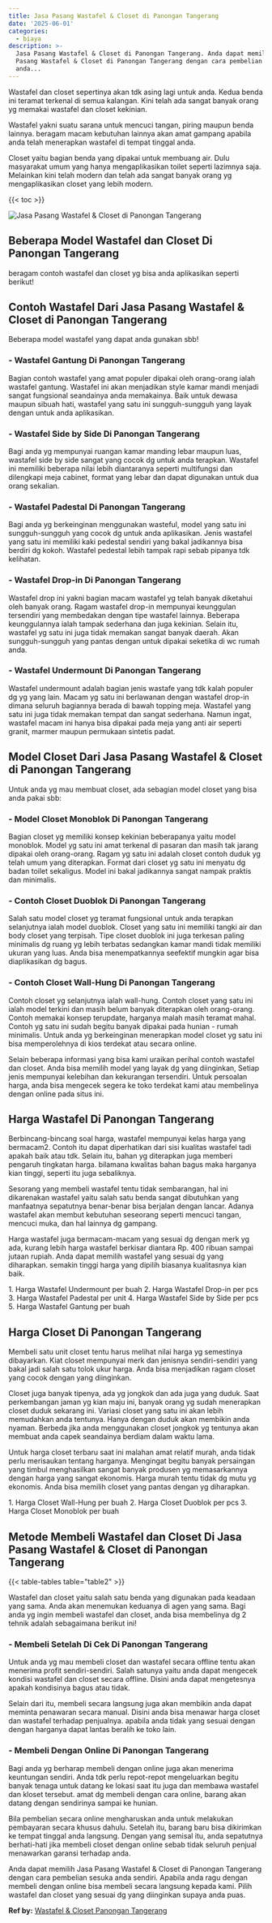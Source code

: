 ```yaml
---
title: Jasa Pasang Wastafel & Closet di Panongan Tangerang
date: '2025-06-01'
categories:
  - biaya
description: >-
  Jasa Pasang Wastafel & Closet di Panongan Tangerang. Anda dapat memilih Jasa
  Pasang Wastafel & Closet di Panongan Tangerang dengan cara pembelian sesuka
  anda...
---
```


Wastafel dan closet sepertinya akan tdk asing lagi untuk anda. Kedua benda ini teramat terkenal di semua kalangan. Kini telah ada sangat banyak orang yg memakai wastafel dan closet kekinian.

Wastafel yakni suatu sarana untuk mencuci tangan, piring maupun benda lainnya. beragam macam kebutuhan lainnya akan amat gampang apabila anda telah menerapkan wastafel di tempat tinggal anda.

Closet yaitu bagian benda yang dipakai untuk membuang air. Dulu masyarakat umum yang hanya mengaplikasikan toilet seperti lazimnya saja. Melainkan kini telah modern dan telah ada sangat banyak orang yg mengaplikasikan closet yang lebih modern.

{{< toc >}}

![Jasa Pasang Wastafel & Closet di Panongan Tangerang](/images/wastafel-closet-murah63.png)

## Beberapa Model Wastafel dan Closet Di Panongan Tangerang

beragam contoh wastafel dan closet yg bisa anda aplikasikan seperti berikut!

## Contoh Wastafel Dari Jasa Pasang Wastafel & Closet di Panongan Tangerang

Beberapa model wastafel yang dapat anda gunakan sbb!

### \- Wastafel Gantung Di Panongan Tangerang

Bagian contoh wastafel yang amat populer dipakai oleh orang-orang ialah wastafel gantung. Wastafel ini akan menjadikan style kamar mandi menjadi sangat fungsional seandainya anda memakainya. Baik untuk dewasa maupun sibuah hati, wastafel yang satu ini sungguh-sungguh yang layak dengan untuk anda aplikasikan.

### \- Wastafel Side by Side Di Panongan Tangerang

Bagi anda yg mempunyai ruangan kamar manding lebar maupun luas, wastafel side by side sangat yang cocok dg untuk anda terapkan. Wastafel ini memiliki beberapa nilai lebih diantaranya seperti multifungsi dan dilengkapi meja cabinet, format yang lebar dan dapat digunakan untuk dua orang sekalian.

### \- Wastafel Padestal Di Panongan Tangerang

Bagi anda yg berkeinginan menggunakan wasteful, model yang satu ini sungguh-sungguh yang cocok dg untuk anda aplikasikan. Jenis wastafel yang satu ini memiliki kaki pedestal sendiri yang bakal jadikannya bisa berdiri dg kokoh. Wastafel pedestal lebih tampak rapi sebab pipanya tdk kelihatan.

### \- Wastafel Drop-in Di Panongan Tangerang

Wastafel drop ini yakni bagian macam wastafel yg telah banyak diketahui oleh banyak orang. Ragam wastafel drop-in mempunyai keunggulan tersendiri yang membedakan dengan tipe wastafel lainnya. Beberapa keunggulannya ialah tampak sederhana dan juga kekinian. Selain itu, wastafel yg satu ini juga tidak memakan sangat banyak daerah. Akan sungguh-sungguh yang pantas dengan untuk dipakai seketika di wc rumah anda.

### \- Wastafel Undermount Di Panongan Tangerang

Wastafel undermount adalah bagian jenis wastafe yang tdk kalah populer dg yg yang lain. Macam yg satu ini berlawanan dengan wastafel drop-in dimana seluruh bagiannya berada di bawah topping meja. Wastafel yang satu ini juga tidak memakan tempat dan sangat sederhana. Namun ingat, wastafel macam ini hanya bisa dipakai pada meja yang anti air seperti granit, marmer maupun permukaan sintetis padat.

## Model Closet Dari Jasa Pasang Wastafel & Closet di Panongan Tangerang

Untuk anda yg mau membuat closet, ada sebagian model closet yang bisa anda pakai sbb:

### \- Model Closet Monoblok Di Panongan Tangerang

Bagian closet yg memiliki konsep kekinian beberapanya yaitu model monoblok. Model yg satu ini amat terkenal di pasaran dan masih tak jarang dipakai oleh orang-orang. Ragam yg satu ini adalah closet contoh duduk yg telah umum yang diterapkan. Format dari closet yg satu ini menyatu dg badan toilet sekaligus. Model ini bakal jadikannya sangat nampak praktis dan minimalis.

### \- Contoh Closet Duoblok Di Panongan Tangerang

Salah satu model closet yg teramat fungsional untuk anda terapkan selanjutnya ialah model duoblok. Closet yang satu ini memiliki tangki air dan body closet yang terpisah. Tipe closet duoblok ini juga terkesan paling minimalis dg ruang yg lebih terbatas sedangkan kamar mandi tidak memiliki ukuran yang luas. Anda bisa menempatkannya seefektif mungkin agar bisa diaplikasikan dg bagus.

### \- Contoh Closet Wall-Hung Di Panongan Tangerang

Contoh closet yg selanjutnya ialah wall-hung. Contoh closet yang satu ini ialah model terkini dan masih belum banyak diterapkan oleh orang-orang. Contoh memakai konsep terupdate, harganya malah masih teramat mahal. Contoh yg satu ini sudah begitu banyak dipakai pada hunian - rumah minimalis. Untuk anda yg berkeinginan menerapkan model closet yg satu ini bisa memperolehnya di kios terdekat atau secara online.

Selain beberapa informasi yang bisa kami uraikan perihal contoh wastafel dan closet. Anda bisa memilih model yang layak dg yang diinginkan, Setiap jenis mempunyai kelebihan dan kekurangan tersendiri. Untuk persoalan harga, anda bisa mengecek segera ke toko terdekat kami atau membelinya dengan online pada situs ini.

## Harga Wastafel Di Panongan Tangerang

Berbincang-bincang soal harga, wastafel mempunyai kelas harga yang bermacam2. Contoh itu dapat diperhatikan dari sisi kualitas wastafel tadi apakah baik atau tdk. Selain itu, bahan yg diterapkan juga memberi pengaruh tingkatan harga. bilamana kwalitas bahan bagus maka harganya kian tinggi, seperti itu juga sebaliknya.

Sesorang yang membeli wastafel tentu tidak sembarangan, hal ini dikarenakan wastafel yaitu salah satu benda sangat dibutuhkan yang manfaatnya sepatutnya benar-benar bisa berjalan dengan lancar. Adanya wastafel akan membut kebutuhan seseorang seperti mencuci tangan, mencuci muka, dan hal lainnya dg gampang.

Harga wastafel juga bermacam-macam yang sesuai dg dengan merk yg ada, kurang lebih harga wastafel berkisar diantara Rp. 400 ribuan sampai jutaan rupiah. Anda dapat memilih wastafel yang sesuai dg yang diharapkan. semakin tinggi harga yang dipilih biasanya kualitasnya kian baik.

1\. Harga Wastafel Undermount per buah 2. Harga Wastafel Drop-in per pcs 3. Harga Wastafel Padestal per unit 4. Harga Wastafel Side by Side per pcs 5. Harga Wastafel Gantung per buah

## Harga Closet Di Panongan Tangerang

Membeli satu unit closet tentu harus melihat nilai harga yg semestinya dibayarkan. Kiat closet mempunyai merk dan jenisnya sendiri-sendiri yang bakal jadi salah satu tolok ukur harga. Anda bisa menjadikan ragam closet yang cocok dengan yang diinginkan.

Closet juga banyak tipenya, ada yg jongkok dan ada juga yang duduk. Saat perkembangan jaman yg kian maju ini, banyak orang yg sudah menerapkan closet duduk sekarang ini. Variasi closet yang satu ini akan lebih memudahkan anda tentunya. Hanya dengan duduk akan membikin anda nyaman. Berbeda jika anda menggunakan closet jongkok yg tentunya akan membuat anda capek seandainya berdiam dalam waktu lama.

Untuk harga closet terbaru saat ini malahan amat relatif murah, anda tidak perlu merisaukan tentang harganya. Mengingat begitu banyak persaingan yang timbul menghasilkan sangat banyak produsen yg memasarkannya dengan harga yang sangat ekonomis. Harga murah tentu tidak dg mutu yg ekonomis. Anda bisa memilih closet yang pantas dengan yg diharapkan.

1\. Harga Closet Wall-Hung per buah 2. Harga Closet Duoblok per pcs 3. Harga Closet Monoblok per buah

## Metode Membeli Wastafel dan Closet Di Jasa Pasang Wastafel & Closet di Panongan Tangerang

{{< table-tables table="table2" >}}

Wastafel dan closet yaitu salah satu benda yang digunakan pada keadaan yang sama. Anda akan menemukan keduanya di agen yang sama. Bagi anda yg ingin membeli wastafel dan closet, anda bisa membelinya dg 2 tehnik adalah sebagaimana berikut ini!

### \- Membeli Setelah Di Cek Di Panongan Tangerang

Untuk anda yg mau membeli closet dan wastafel secara offline tentu akan menerima profit sendiri-sendiri. Salah satunya yaitu anda dapat mengecek kondisi wastafel dan closet secara offline. Disini anda dapat mengetesnya apakah kondisinya bagus atau tidak.

Selain dari itu, membeli secara langsung juga akan membikin anda dapat meminta penawaran secara manual. Disini anda bisa menawar harga closet dan wastafel terhadap penjualnya. apabila anda tidak yang sesuai dengan dengan harganya dapat lantas beralih ke toko lain.

### \- Membeli Dengan Online Di Panongan Tangerang

Bagi anda yg berharap membeli dengan online juga akan menerima keuntungan sendiri. Anda tdk perlu repot-repot mengeluarkan begitu banyak tenaga untuk datang ke lokasi saat itu juga dan membawa wastafel dan kloset tersebut. amat dg membeli dengan cara online, barang akan datang dengan sendirinya sampai ke hunian.

Bila pembelian secara online mengharuskan anda untuk melakukan pembayaran secara khusus dahulu. Setelah itu, barang baru bisa dikirimkan ke tempat tinggal anda langsung. Dengan yang semisal itu, anda sepatutnya berhati-hati jika membeli closet dengan online sebab tidak seluruh penjual menawarkan garansi terhadap anda.

Anda dapat memilih Jasa Pasang Wastafel & Closet di Panongan Tangerang dengan cara pembelian sesuka anda sendiri. Apabila anda ragu dengan membeli dengan online bisa membeli secara langsung kepada kami. Pilih wastafel dan closet yang sesuai dg yang diinginkan supaya anda puas.

**Ref by:** [Wastafel & Closet Panongan Tangerang](https://id.wikipedia.org/wiki/Wastafel)
